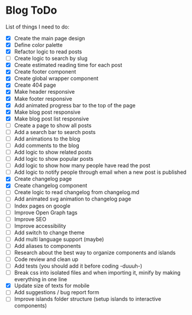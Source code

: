 # Blog ToDo

List of things I need to do:

- [X] Create the main page design
- [X] Define color palette
- [X] Refactor logic to read posts
- [ ] Create logic to search by slug
- [X] Create estimated reading time for each post
- [X] Create footer component
- [X] Create global wrapper component
- [X] Create 404 page
- [X] Make header responsive
- [X] Make footer responsive
- [X] Add animated progress bar to the top of the page
- [X] Make blog post responsive
- [X] Make blog post list responsive
- [ ] Create a page to show all posts
- [ ] Add a search bar to search posts
- [ ] Add animations to the blog
- [ ] Add comments to the blog
- [ ] Add logic to show related posts
- [ ] Add logic to show popular posts
- [ ] Add logic to show how many people have read the post
- [ ] Add logic to notify people through email when a new post is published
- [X] Create changelog page
- [X] Create changelog component
- [ ] Create logic to read changelog from changelog.md
- [ ] Add animated svg animation to changelog page
- [ ] Index pages on google
- [ ] Improve Open Graph tags
- [ ] Improve SEO
- [ ] Improve accessibility
- [ ] Add switch to change theme
- [ ] Add multi language support (maybe)
- [ ] Add aliases to components
- [ ] Research about the best way to organize components and islands
- [ ] Code review and clean up
- [ ] Add tests (you should add it before coding -duuuh-)
- [ ] Break css into isolated files and when importing it, minify by making everything in one line
- [X] Update size of texts for mobile
- [ ] Add suggestions / bug report form
- [ ] Improve islands folder structure (setup islands to interactive components)